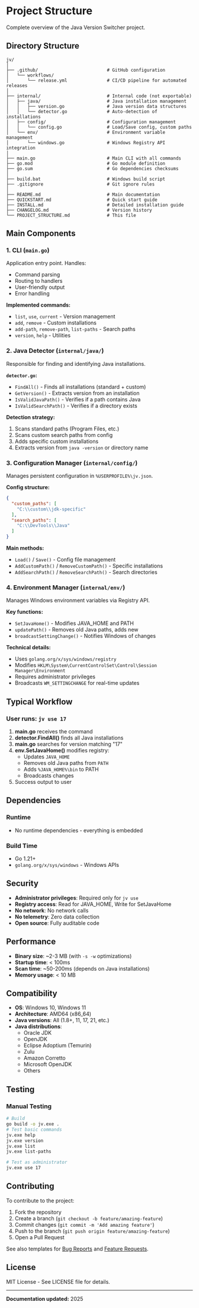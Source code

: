 # Project Structure

Complete overview of the Java Version Switcher project.

## Directory Structure

```
jv/
│
├── .github/                          # GitHub configuration
│   └── workflows/
│       └── release.yml               # CI/CD pipeline for automated releases
│
├── internal/                         # Internal code (not exportable)
│   ├── java/                         # Java installation management
│   │   ├── version.go                # Java version data structures
│   │   └── detector.go               # Auto-detection of installations
│   ├── config/                       # Configuration management
│   │   └── config.go                 # Load/Save config, custom paths
│   └── env/                          # Environment variable management
│       └── windows.go                # Windows Registry API integration
│
├── main.go                           # Main CLI with all commands
├── go.mod                            # Go module definition
├── go.sum                            # Go dependencies checksums
│
├── build.bat                         # Windows build script
├── .gitignore                        # Git ignore rules
│
├── README.md                         # Main documentation
├── QUICKSTART.md                     # Quick start guide
├── INSTALL.md                        # Detailed installation guide
├── CHANGELOG.md                      # Version history
└── PROJECT_STRUCTURE.md              # This file
```

## Main Components

### 1. CLI (`main.go`)

Application entry point. Handles:
- Command parsing
- Routing to handlers
- User-friendly output
- Error handling

**Implemented commands:**
- `list`, `use`, `current` - Version management
- `add`, `remove` - Custom installations
- `add-path`, `remove-path`, `list-paths` - Search paths
- `version`, `help` - Utilities

### 2. Java Detector (`internal/java/`)

Responsible for finding and identifying Java installations.

**`detector.go`:**
- `FindAll()` - Finds all installations (standard + custom)
- `GetVersion()` - Extracts version from an installation
- `IsValidJavaPath()` - Verifies if a path contains Java
- `IsValidSearchPath()` - Verifies if a directory exists

**Detection strategy:**
1. Scans standard paths (Program Files, etc.)
2. Scans custom search paths from config
3. Adds specific custom installations
4. Extracts version from `java -version` or directory name

### 3. Configuration Manager (`internal/config/`)

Manages persistent configuration in `%USERPROFILE%\jv.json`.

**Config structure:**
```json
{
  "custom_paths": [
    "C:\\custom\\jdk-specific"
  ],
  "search_paths": [
    "C:\\DevTools\\Java"
  ]
}
```

**Main methods:**
- `Load()` / `Save()` - Config file management
- `AddCustomPath()` / `RemoveCustomPath()` - Specific installations
- `AddSearchPath()` / `RemoveSearchPath()` - Search directories

### 4. Environment Manager (`internal/env/`)

Manages Windows environment variables via Registry API.

**Key functions:**
- `SetJavaHome()` - Modifies JAVA_HOME and PATH
- `updatePath()` - Removes old Java paths, adds new
- `broadcastSettingChange()` - Notifies Windows of changes

**Technical details:**
- Uses `golang.org/x/sys/windows/registry`
- Modifies `HKLM\System\CurrentControlSet\Control\Session Manager\Environment`
- Requires administrator privileges
- Broadcasts `WM_SETTINGCHANGE` for real-time updates

## Typical Workflow

### User runs: `jv use 17`

1. **main.go** receives the command
2. **detector.FindAll()** finds all Java installations
3. **main.go** searches for version matching "17"
4. **env.SetJavaHome()** modifies registry:
   - Updates `JAVA_HOME`
   - Removes old Java paths from `PATH`
   - Adds `%JAVA_HOME%\bin` to PATH
   - Broadcasts changes
5. Success output to user

## Dependencies

### Runtime
- No runtime dependencies - everything is embedded

### Build Time
- Go 1.21+
- `golang.org/x/sys/windows` - Windows APIs

## Security

- **Administrator privileges**: Required only for `jv use`
- **Registry access**: Read for JAVA_HOME, Write for SetJavaHome
- **No network**: No network calls
- **No telemetry**: Zero data collection
- **Open source**: Fully auditable code

## Performance

- **Binary size**: ~2-3 MB (with `-s -w` optimizations)
- **Startup time**: < 100ms
- **Scan time**: ~50-200ms (depends on Java installations)
- **Memory usage**: < 10 MB

## Compatibility

- **OS**: Windows 10, Windows 11
- **Architecture**: AMD64 (x86_64)
- **Java versions**: All (1.8+, 11, 17, 21, etc.)
- **Java distributions**:
  - Oracle JDK
  - OpenJDK
  - Eclipse Adoptium (Temurin)
  - Zulu
  - Amazon Corretto
  - Microsoft OpenJDK
  - Others

## Testing

### Manual Testing
```bash
# Build
go build -o jv.exe .
# Test basic commands
jv.exe help
jv.exe version
jv.exe list
jv.exe list-paths

# Test as administrator
jv.exe use 17
```

## Contributing

To contribute to the project:

1. Fork the repository
2. Create a branch (`git checkout -b feature/amazing-feature`)
3. Commit changes (`git commit -m 'Add amazing feature'`)
4. Push to the branch (`git push origin feature/amazing-feature`)
5. Open a Pull Request

See also templates for [Bug Reports](.github/ISSUE_TEMPLATE/bug_report.md) and [Feature Requests](.github/ISSUE_TEMPLATE/feature_request.md).

## License

MIT License - See LICENSE file for details.

---

**Documentation updated:** 2025
